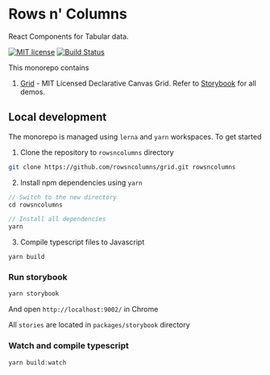 # Rows n' Columns

React Components for Tabular data.

[![MIT license](https://img.shields.io/badge/License-MIT-blue.svg)](https://lbesson.mit-license.org/) [![Build Status](https://travis-ci.com/rowsncolumns/grid.svg?branch=master)](https://travis-ci.com/rowsncolumns/grid)


This monorepo contains

1. [Grid](https://github.com/rowsncolumns/grid/tree/master/packages/grid) - MIT Licensed Declarative Canvas Grid. Refer to [Storybook](https://rowsncolumns.github.io/grid) for all demos.


## Local development

The monorepo is managed using `lerna` and `yarn` workspaces. To get started

1. Clone the repository to `rowsncolumns` directory

```sh
git clone https://github.com/rowsncolumns/grid.git rowsncolumns
```

2. Install npm dependencies using `yarn`

```js
// Switch to the new directory
cd rowsncolumns

// Install all dependencies
yarn
```

3. Compile typescript files to Javascript

```
yarn build
```

### Run storybook

```js
yarn storybook
```

And open `http://localhost:9002/` in Chrome

All `stories` are located in `packages/storybook` directory

### Watch and compile typescript

```js
yarn build:watch
```
